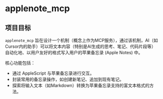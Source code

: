 # applenote_mcp

## 项目目标

`applenote_mcp` 旨在设计一个机制（概念上作为MCP服务），通过该机制，AI（如Cursor内的助手）可以将文本内容（特别是AI生成的思考、笔记、代码片段等）自动化地、以用户友好的格式写入用户的苹果备忘录 (Apple Notes) 中。

核心功能包括：
- 通过 AppleScript 与苹果备忘录进行交互。
- 封装常用的备忘录操作，如创建新笔记、追加到现有笔记。
- 探索将输入文本（如Markdown）转换为苹果备忘录支持的富文本格式的方法。 